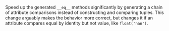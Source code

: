 Speed up the generated `__eq__` methods significantly by generating a chain of attribute comparisons instead of constructing and comparing tuples.
This change arguably makes the behavior more correct, 
but changes it if an attribute compares equal by identity but not value, like `float('nan')`.